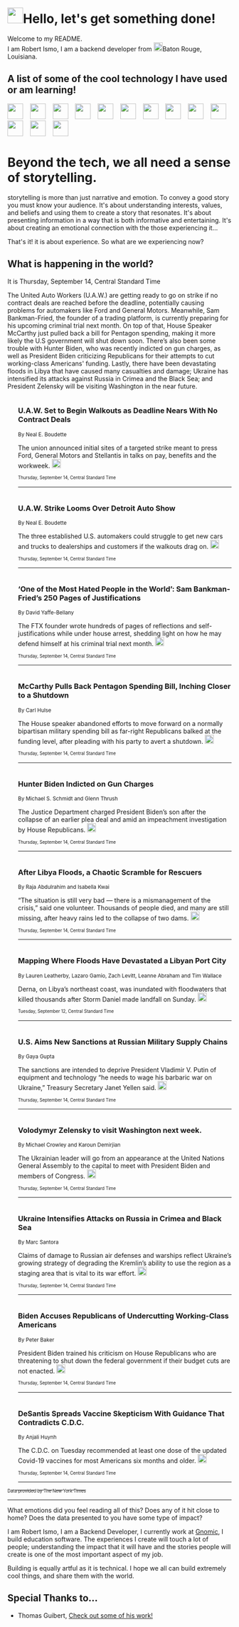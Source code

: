 <h1><img src="https://emojis.slackmojis.com/emojis/images/1643514375/3493/hot-coffee.gif?1643514375" width="35"/>Hello, let's get something done!</h1>

<p>Welcome to my README.<br/>
I am Robert Ismo, I am a backend developer from <img src="https://emojis.slackmojis.com/emojis/images/1638395689/50435/moulin_rouge.png?1638395689" width="20"/>Baton Rouge, Louisiana.</p>
<h2>A list of some of the cool technology I have used or am learning!</h2>
<p>
<img src="https://emojis.slackmojis.com/emojis/images/1643516091/21142/meow_bongotap.gif?1643516091" width="35" alt="">
<img src="https://img.shields.io/badge/Favorite%20Frontend%20Framework-SvelteKit-f83903" alt="">
<img src="https://img.shields.io/badge/Second%20Favorite-Vue-40b581" alt="">
<img src="https://img.shields.io/badge/Most%20Used%20Runtime-Nodejs-78b061" alt="">
<img src="https://emojis.slackmojis.com/emojis/images/1643517416/34482/fire.gif?1643517416" width="35" alt="">
<img src="https://img.shields.io/badge/Javascript%20But%20Better-Typescript-0078ca" alt="">
<img src="https://img.shields.io/badge/Favorite%20Language-Elixir-3e244d" alt="">
<img src="https://img.shields.io/badge/Containerize%20Everything-Docker-6ac9ef" alt="">
<img src="https://emojis.slackmojis.com/emojis/images/1643514596/5999/meow_party.gif?1643514596" width="35" alt="">
<img src="https://img.shields.io/badge/API%20Love%20Language-Graphql-de32a5" alt="">
<img src="https://img.shields.io/badge/Our%20Favorite%20Version%20Controller-Git-e94f33" alt="">
<img src="https://img.shields.io/badge/Favorite%20Database-Redis-d42d1d" alt="">
<img src="https://emojis.slackmojis.com/emojis/images/1643514559/5584/deployparrot.gif?1643514559" width="35" alt="">
<img src="https://img.shields.io/badge/Container%20Interstate-RabbitMQ-f66200" alt="">
<img src="https://img.shields.io/badge/Gotta%20Learn-Kubernetes-316adf" alt="">
<img src="https://img.shields.io/badge/Really%20Mature%20Now-WASM-654fef" alt="">
<img src="https://emojis.slackmojis.com/emojis/images/1666642497/61942/dance_vibe.gif?1666642497" width="35" alt="">
<img src="https://img.shields.io/badge/For%20My%20M1-ARM64-657d96" alt="">
<img src="https://img.shields.io/badge/Loving%20This%20So%20Much-TailwindCSS-17bcb5" alt="">
<img src="https://img.shields.io/badge/Cool%20Build%20Tool-Vite-f9cb24" alt="">
<img src="https://emojis.slackmojis.com/emojis/images/1669231376/62819/working-on-it.gif?1669231376" width="35" alt="">
<img src="https://img.shields.io/badge/Fun%20and%20Easy%20Database-MongoDB-5f8c49" alt="">
<img src="https://img.shields.io/badge/JS%20Life%20Support-NPM-c73737" alt="">
<img src="https://img.shields.io/badge/I%20Liked%20It-DynamoDB-0073b9" alt="">
<img src="https://emojis.slackmojis.com/emojis/images/1643514045/46/question.gif?1643514045" width="35" alt="">
<img src="https://img.shields.io/badge/cool-React-60d6f9" alt="">
<img src="https://img.shields.io/badge/Future%20Big%20Project-Lambda-f37e00" alt="">
<img src="https://img.shields.io/badge/NPM%20But%20Better-PNPM-f1aa07" alt="">
<img src="https://emojis.slackmojis.com/emojis/images/1643514943/9662/fbwow.gif?1643514943" width="35" alt="">
<img src="https://img.shields.io/badge/First%20Language-C-662079" alt="">
<img src="https://img.shields.io/badge/Where%20I%20Deploy%20Frontend-Vercel-000000" alt="">
<img src="https://img.shields.io/badge/Who%20Does%20not%20Want%20an%20App-Swift-f9492a" alt="">
<img src="https://emojis.slackmojis.com/emojis/images/1643514058/151/javascript.png?1643514058" width="35" alt="">
<img src="https://img.shields.io/badge/cool-Python-fbd542" alt="">
<img src="https://img.shields.io/badge/Favorite%20Something-Stripe-656cdc" alt="">
<img src="https://img.shields.io/badge/Of%20Course-HTML5-ed6327" alt="">
<img src="https://emojis.slackmojis.com/emojis/images/1660415405/60731/bomb.gif?1660415405" width="35" alt="">
<img src="https://img.shields.io/badge/hate-CSS-2964ec" alt="">
<img src="https://img.shields.io/badge/Learning-CircleCI-141215" alt="">
<img src="https://img.shields.io/badge/Learning-Rust-fbbb3b" alt="">
<img src="https://emojis.slackmojis.com/emojis/images/1660415397/60712/writing-hand.gif?1660415397" width="35" alt="">
<img src="https://img.shields.io/badge/Dev%20Browser%20of%20Choice-Firefox-cc4e26" alt="">
<img src="https://img.shields.io/badge/Recoverying%20From%20Windows-UNIX-1781e3" alt="">
<img src="https://img.shields.io/badge/LOVE-LogSeq-90c1c2" alt="">
<img src="https://emojis.slackmojis.com/emojis/images/1643514066/223/kirby.gif?1643514066" width="35" alt="">
<img src="https://img.shields.io/badge/Daily%20Driver-MacOS-e6e6e8" alt="">
<img src="https://img.shields.io/badge/Git%20Server-Github-000000" alt="">
<img src="https://img.shields.io/badge/enjoyable-EC2-f17428" alt="">
<img src="https://emojis.slackmojis.com/emojis/images/1643514239/2069/excited.gif?1643514239" width="35" alt="">
</p>
<h1>Beyond the tech, we all need a sense of storytelling.</h1>
<p>storytelling is more than just narrative and emotion. To convey a good story you must know your audience. It's about understanding interests, values, and beliefs and using them to create a story that resonates. It's about presenting information in a way that is both informative and entertaining. It's about creating an emotional connection with the those experiencing it...</p>
<p>That's it! it is about experience. So what are we experiencing now?</p>
<h2>What is happening in the world?</h2>
<p>It is Thursday, September 14, Central Standard Time</p>
<p>
The United Auto Workers (U.A.W.) are getting ready to go on strike if no contract deals are reached before the deadline, potentially causing problems for automakers like Ford and General Motors. Meanwhile, Sam Bankman-Fried, the founder of a trading platform, is currently preparing for his upcoming criminal trial next month. On top of that, House Speaker McCarthy just pulled back a bill for Pentagon spending, making it more likely the U.S government will shut down soon. There’s also been some trouble with Hunter Biden, who was recently indicted on gun charges, as well as President Biden criticizing Republicans for their attempts to cut working-class Americans&#39; funding. Lastly, there have been devastating floods in Libya that have caused many casualties and damage; Ukraine has intensified its attacks against Russia in Crimea and the Black Sea; and President Zelensky will be visiting Washington in the near future.</p>
<ol>
<img src="https://img.shields.io/badge/-business-blue" alt="">
<h3>U.A.W. Set to Begin Walkouts as Deadline Nears With No Contract Deals</h3>
<sub>By Neal E. Boudette</sub>
<p>The union announced initial sites of a targeted strike meant to press Ford, General Motors and Stellantis in talks on pay, benefits and the workweek.  <a href="https://nyti.ms/3ZhcRB2"><img src="https://developer.nytimes.com/files/poweredby_nytimes_30b.png?v=1583354208352" height="20"></a></p>
<sub><sub>Thursday, September 14, Central Standard Time</sub></sub>
<hr/>
<img src="https://img.shields.io/badge/-business-blue" alt="">
<h3>U.A.W. Strike Looms Over Detroit Auto Show</h3>
<sub>By Neal E. Boudette</sub>
<p>The three established U.S. automakers could struggle to get new cars and trucks to dealerships and customers if the walkouts drag on.  <a href="https://nyti.ms/3rdG1EM"><img src="https://developer.nytimes.com/files/poweredby_nytimes_30b.png?v=1583354208352" height="20"></a></p>
<sub><sub>Thursday, September 14, Central Standard Time</sub></sub>
<hr/>
<img src="https://img.shields.io/badge/-technology-blue" alt="">
<h3>‘One of the Most Hated People in the World’: Sam Bankman-Fried’s 250 Pages of Justifications</h3>
<sub>By David Yaffe-Bellany</sub>
<p>The FTX founder wrote hundreds of pages of reflections and self-justifications while under house arrest, shedding light on how he may defend himself at his criminal trial next month.  <a href="https://nyti.ms/3LjNCbO"><img src="https://developer.nytimes.com/files/poweredby_nytimes_30b.png?v=1583354208352" height="20"></a></p>
<sub><sub>Thursday, September 14, Central Standard Time</sub></sub>
<hr/>
<img src="https://img.shields.io/badge/-us-blue" alt="">
<h3>McCarthy Pulls Back Pentagon Spending Bill, Inching Closer to a Shutdown</h3>
<sub>By Carl Hulse</sub>
<p>The House speaker abandoned efforts to move forward on a normally bipartisan military spending bill as far-right Republicans balked at the funding level, after pleading with his party to avert a shutdown.  <a href="https://nyti.ms/45POcWF"><img src="https://developer.nytimes.com/files/poweredby_nytimes_30b.png?v=1583354208352" height="20"></a></p>
<sub><sub>Thursday, September 14, Central Standard Time</sub></sub>
<hr/>
<img src="https://img.shields.io/badge/-us-blue" alt="">
<h3>Hunter Biden Indicted on Gun Charges</h3>
<sub>By Michael S. Schmidt and Glenn Thrush</sub>
<p>The Justice Department charged President Biden’s son after the collapse of an earlier plea deal and amid an impeachment investigation by House Republicans.  <a href="https://nyti.ms/44V1mjU"><img src="https://developer.nytimes.com/files/poweredby_nytimes_30b.png?v=1583354208352" height="20"></a></p>
<sub><sub>Thursday, September 14, Central Standard Time</sub></sub>
<hr/>
<img src="https://img.shields.io/badge/-world-blue" alt="">
<h3>After Libya Floods, a Chaotic Scramble for Rescuers</h3>
<sub>By Raja Abdulrahim and Isabella Kwai</sub>
<p>“The situation is still very bad — there is a mismanagement of the crisis,” said one volunteer. Thousands of people died, and many are still missing, after heavy rains led to the collapse of two dams.  <a href="https://nyti.ms/3PlpHtG"><img src="https://developer.nytimes.com/files/poweredby_nytimes_30b.png?v=1583354208352" height="20"></a></p>
<sub><sub>Thursday, September 14, Central Standard Time</sub></sub>
<hr/>
<img src="https://img.shields.io/badge/-world-blue" alt="">
<h3>Mapping Where Floods Have Devastated a Libyan Port City</h3>
<sub>By Lauren Leatherby, Lazaro Gamio, Zach Levitt, Leanne Abraham and Tim Wallace</sub>
<p>Derna, on Libya’s northeast coast, was inundated with floodwaters that killed thousands after Storm Daniel made landfall on Sunday.  <a href="https://nyti.ms/3LmHO0W"><img src="https://developer.nytimes.com/files/poweredby_nytimes_30b.png?v=1583354208352" height="20"></a></p>
<sub><sub>Tuesday, September 12, Central Standard Time</sub></sub>
<hr/>
<img src="https://img.shields.io/badge/-world-blue" alt="">
<h3>U.S. Aims New Sanctions at Russian Military Supply Chains</h3>
<sub>By Gaya Gupta</sub>
<p>The sanctions are intended to deprive President Vladimir V. Putin of equipment and technology “he needs to wage his barbaric war on Ukraine,” Treasury Secretary Janet Yellen said.  <a href="https://nyti.ms/44Sp7Ju"><img src="https://developer.nytimes.com/files/poweredby_nytimes_30b.png?v=1583354208352" height="20"></a></p>
<sub><sub>Thursday, September 14, Central Standard Time</sub></sub>
<hr/>
<img src="https://img.shields.io/badge/-world-blue" alt="">
<h3>Volodymyr Zelensky to visit Washington next week.</h3>
<sub>By Michael Crowley and Karoun Demirjian</sub>
<p>The Ukrainian leader will go from an appearance at the United Nations General Assembly to the capital to meet with President Biden and members of Congress.  <a href="https://nyti.ms/3RmXwgt"><img src="https://developer.nytimes.com/files/poweredby_nytimes_30b.png?v=1583354208352" height="20"></a></p>
<sub><sub>Thursday, September 14, Central Standard Time</sub></sub>
<hr/>
<img src="https://img.shields.io/badge/-world-blue" alt="">
<h3>Ukraine Intensifies Attacks on Russia in Crimea and Black Sea</h3>
<sub>By Marc Santora</sub>
<p>Claims of damage to Russian air defenses and warships reflect Ukraine’s growing strategy of degrading the Kremlin’s ability to use the region as a staging area that is vital to its war effort.  <a href="https://nyti.ms/3rg43Ps"><img src="https://developer.nytimes.com/files/poweredby_nytimes_30b.png?v=1583354208352" height="20"></a></p>
<sub><sub>Thursday, September 14, Central Standard Time</sub></sub>
<hr/>
<img src="https://img.shields.io/badge/-us-blue" alt="">
<h3>Biden Accuses Republicans of Undercutting Working-Class Americans</h3>
<sub>By Peter Baker</sub>
<p>President Biden trained his criticism on House Republicans who are threatening to shut down the federal government if their budget cuts are not enacted.  <a href="https://nyti.ms/3PC9r8W"><img src="https://developer.nytimes.com/files/poweredby_nytimes_30b.png?v=1583354208352" height="20"></a></p>
<sub><sub>Thursday, September 14, Central Standard Time</sub></sub>
<hr/>
<img src="https://img.shields.io/badge/-us-blue" alt="">
<h3>DeSantis Spreads Vaccine Skepticism With Guidance That Contradicts C.D.C.</h3>
<sub>By Anjali Huynh</sub>
<p>The C.D.C. on Tuesday recommended at least one dose of the updated Covid-19 vaccines for most Americans six months and older.  <a href="https://nyti.ms/3PBIhPx"><img src="https://developer.nytimes.com/files/poweredby_nytimes_30b.png?v=1583354208352" height="20"></a></p>
<sub><sub>Thursday, September 14, Central Standard Time</sub></sub>
<hr/>
</ol>
<a href="https://developer.nytimes.com"><sub><sub>Data provided by The New York Times</sub></sub></a>
<hr/>
<p>What emotions did you feel reading all of this? Does any of it hit close to home? Does the data presented to you have some type of impact?</p>
<p>I am Robert Ismo, I am a Backend Developer, I currently work at <a href="https://gnomic.education/">Gnomic</a>, I build education software. The experiences I create will touch a lot of people; understanding the impact that it will have and the stories people will create is one of the most important aspect of my job.</p>
<p>Building is equally artful as it is technical. I hope we all can build extremely cool things, and share them with the world.</p>
<h2>Special Thanks to...</h2>
<ul>
<li>Thomas Guibert, <a href="https://github.com/thmsgbrt/thmsgbrt">Check out some of his work!</a></li>
</ul>